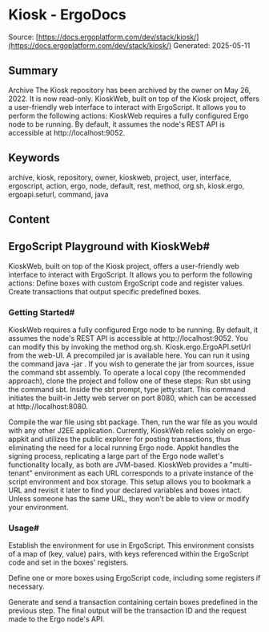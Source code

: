 # Kiosk - ErgoDocs
Source: [https://docs.ergoplatform.com/dev/stack/kiosk/](https://docs.ergoplatform.com/dev/stack/kiosk/)
Generated: 2025-05-11

## Summary
Archive The Kiosk repository has been archived by the owner on May 26, 2022. It is now read-only. KioskWeb, built on top of the Kiosk project, offers a user-friendly web interface to interact with ErgoScript. It allows you to perform the following actions: KioskWeb requires a fully configured Ergo node to be running. By default, it assumes the node's REST API is accessible at http://localhost:9052.

## Keywords
archive, kiosk, repository, owner, kioskweb, project, user, interface, ergoscript, action, ergo, node, default, rest, method, org.sh, kiosk.ergo, ergoapi.seturl, command, java

## Content
## ErgoScript Playground with KioskWeb#
KioskWeb, built on top of the Kiosk project, offers a user-friendly web interface to interact with ErgoScript. It allows you to perform the following actions:
Define boxes with custom ErgoScript code and register values.
Create transactions that output specific predefined boxes.

### Getting Started#
KioskWeb requires a fully configured Ergo node to be running. By default, it assumes the node's REST API is accessible at http://localhost:9052. You can modify this by invoking the method org.sh. Kiosk.ergo.ErgoAPI.setUrl from the web-UI.
A precompiled jar is available here. You can run it using the command java -jar <jarfile>. If you wish to generate the jar from sources, issue the command sbt assembly.
To operate a local copy (the recommended approach), clone the project and follow one of these steps:
Run sbt using the command sbt. Inside the sbt prompt, type jetty:start. This command initiates the built-in Jetty web server on port 8080, which can be accessed at http://localhost:8080.


Compile the war file using sbt package. Then, run the war file as you would with any other J2EE application.
Currently, KioskWeb relies solely on ergo-appkit and utilizes the public explorer for posting transactions, thus eliminating the need for a local running Ergo node.
Appkit handles the signing process, replicating a large part of the Ergo node wallet's functionality locally, as both are JVM-based.
KioskWeb provides a "multi-tenant" environment as each URL corresponds to a private instance of the script environment and box storage. This setup allows you to bookmark a URL and revisit it later to find your declared variables and boxes intact. Unless someone has the same URL, they won't be able to view or modify your environment.

### Usage#
Establish the environment for use in ErgoScript. This environment consists of a map of (key, value) pairs, with keys referenced within the ErgoScript code and set in the boxes' registers.


Define one or more boxes using ErgoScript code, including some registers if necessary.


Generate and send a transaction containing certain boxes predefined in the previous step.
The final output will be the transaction ID and the request made to the Ergo node's API.
